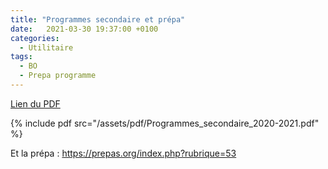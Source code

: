 ```yaml
---
title: "Programmes secondaire et prépa"
date:   2021-03-30 19:37:00 +0100
categories:
  - Utilitaire
tags:
  - BO
  - Prepa programme
---
```




[Lien du PDF](/assets/pdf/Programmes_secondaire_2020-2021.pdf)

{% include pdf src="/assets/pdf/Programmes_secondaire_2020-2021.pdf" %}

Et la prépa  : https://prepas.org/index.php?rubrique=53
